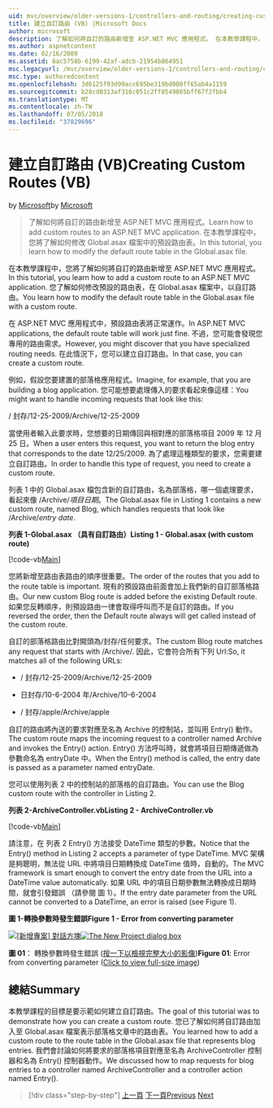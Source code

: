 ```yaml
---
uid: mvc/overview/older-versions-1/controllers-and-routing/creating-custom-routes-vb
title: 建立自訂路由 (VB) |Microsoft Docs
author: microsoft
description: 了解如何將自訂的路由新增至 ASP.NET MVC 應用程式。 在本教學課程中，您將了解如何修改 Global.asax 檔案中的預設路由表。
ms.author: aspnetcontent
ms.date: 02/16/2009
ms.assetid: 6ac5758b-6199-42af-adcb-21954b864951
msc.legacyurl: /mvc/overview/older-versions-1/controllers-and-routing/creating-custom-routes-vb
msc.type: authoredcontent
ms.openlocfilehash: 3d6125f93d99acc695be319bd000ff65ab4a1159
ms.sourcegitcommit: b28cd0313af316c051c2ff8549865bff67f2fbb4
ms.translationtype: MT
ms.contentlocale: zh-TW
ms.lasthandoff: 07/05/2018
ms.locfileid: "37829696"
---
```

<a name="creating-custom-routes-vb"></a><span data-ttu-id="17e96-104">建立自訂路由 (VB)</span><span class="sxs-lookup"><span data-stu-id="17e96-104">Creating Custom Routes (VB)</span></span>
====================
<span data-ttu-id="17e96-105">by [Microsoft](https://github.com/microsoft)</span><span class="sxs-lookup"><span data-stu-id="17e96-105">by [Microsoft](https://github.com/microsoft)</span></span>

> <span data-ttu-id="17e96-106">了解如何將自訂的路由新增至 ASP.NET MVC 應用程式。</span><span class="sxs-lookup"><span data-stu-id="17e96-106">Learn how to add custom routes to an ASP.NET MVC application.</span></span> <span data-ttu-id="17e96-107">在本教學課程中，您將了解如何修改 Global.asax 檔案中的預設路由表。</span><span class="sxs-lookup"><span data-stu-id="17e96-107">In this tutorial, you learn how to modify the default route table in the Global.asax file.</span></span>


<span data-ttu-id="17e96-108">在本教學課程中，您將了解如何將自訂的路由新增至 ASP.NET MVC 應用程式。</span><span class="sxs-lookup"><span data-stu-id="17e96-108">In this tutorial, you learn how to add a custom route to an ASP.NET MVC application.</span></span> <span data-ttu-id="17e96-109">您了解如何修改預設的路由表，在 Global.asax 檔案中，以自訂路由。</span><span class="sxs-lookup"><span data-stu-id="17e96-109">You learn how to modify the default route table in the Global.asax file with a custom route.</span></span>

<span data-ttu-id="17e96-110">在 ASP.NET MVC 應用程式中，預設路由表將正常運作。</span><span class="sxs-lookup"><span data-stu-id="17e96-110">In ASP.NET MVC applications, the default route table will work just fine.</span></span> <span data-ttu-id="17e96-111">不過，您可能會發現您專用的路由需求。</span><span class="sxs-lookup"><span data-stu-id="17e96-111">However, you might discover that you have specialized routing needs.</span></span> <span data-ttu-id="17e96-112">在此情況下，您可以建立自訂路由。</span><span class="sxs-lookup"><span data-stu-id="17e96-112">In that case, you can create a custom route.</span></span>

<span data-ttu-id="17e96-113">例如，假設您要建置的部落格應用程式。</span><span class="sxs-lookup"><span data-stu-id="17e96-113">Imagine, for example, that you are building a blog application.</span></span> <span data-ttu-id="17e96-114">您可能想要處理傳入的要求看起來像這樣：</span><span class="sxs-lookup"><span data-stu-id="17e96-114">You might want to handle incoming requests that look like this:</span></span>

<span data-ttu-id="17e96-115">/ 封存/12-25-2009</span><span class="sxs-lookup"><span data-stu-id="17e96-115">/Archive/12-25-2009</span></span>

<span data-ttu-id="17e96-116">當使用者輸入此要求時，您想要的日期傳回與相對應的部落格項目 2009 年 12 月 25 日。</span><span class="sxs-lookup"><span data-stu-id="17e96-116">When a user enters this request, you want to return the blog entry that corresponds to the date 12/25/2009.</span></span> <span data-ttu-id="17e96-117">為了處理這種類型的要求，您需要建立自訂路由。</span><span class="sxs-lookup"><span data-stu-id="17e96-117">In order to handle this type of request, you need to create a custom route.</span></span>

<span data-ttu-id="17e96-118">列表 1 中的 Global.asax 檔包含新的自訂路由，名為部落格，哪一個處理要求，看起來像 /Archive/*項目日期*。</span><span class="sxs-lookup"><span data-stu-id="17e96-118">The Global.asax file in Listing 1 contains a new custom route, named Blog, which handles requests that look like /Archive/*entry date*.</span></span>

<span data-ttu-id="17e96-119">**列表 1-Global.asax （具有自訂路由）**</span><span class="sxs-lookup"><span data-stu-id="17e96-119">**Listing 1 - Global.asax (with custom route)**</span></span>

[!code-vb[Main](creating-custom-routes-vb/samples/sample1.vb)]

<span data-ttu-id="17e96-120">您將新增至路由表路由的順序很重要。</span><span class="sxs-lookup"><span data-stu-id="17e96-120">The order of the routes that you add to the route table is important.</span></span> <span data-ttu-id="17e96-121">現有的預設路由前面會加上我們新的自訂部落格路由。</span><span class="sxs-lookup"><span data-stu-id="17e96-121">Our new custom Blog route is added before the existing Default route.</span></span> <span data-ttu-id="17e96-122">如果您反轉順序，則預設路由一律會取得呼叫而不是自訂的路由。</span><span class="sxs-lookup"><span data-stu-id="17e96-122">If you reversed the order, then the Default route always will get called instead of the custom route.</span></span>

<span data-ttu-id="17e96-123">自訂的部落格路由比對開頭為/封存/任何要求。</span><span class="sxs-lookup"><span data-stu-id="17e96-123">The custom Blog route matches any request that starts with /Archive/.</span></span> <span data-ttu-id="17e96-124">因此，它會符合所有下列 Url:</span><span class="sxs-lookup"><span data-stu-id="17e96-124">So, it matches all of the following URLs:</span></span>

- <span data-ttu-id="17e96-125">/ 封存/12-25-2009</span><span class="sxs-lookup"><span data-stu-id="17e96-125">/Archive/12-25-2009</span></span>

- <span data-ttu-id="17e96-126">日封存/10-6-2004 年</span><span class="sxs-lookup"><span data-stu-id="17e96-126">/Archive/10-6-2004</span></span>

- <span data-ttu-id="17e96-127">/ 封存/apple</span><span class="sxs-lookup"><span data-stu-id="17e96-127">/Archive/apple</span></span>

<span data-ttu-id="17e96-128">自訂的路由將內送的要求對應至名為 Archive 的控制站，並叫用 Entry() 動作。</span><span class="sxs-lookup"><span data-stu-id="17e96-128">The custom route maps the incoming request to a controller named Archive and invokes the Entry() action.</span></span> <span data-ttu-id="17e96-129">Entry() 方法呼叫時，就會將項目日期傳遞做為參數命名為 entryDate 中。</span><span class="sxs-lookup"><span data-stu-id="17e96-129">When the Entry() method is called, the entry date is passed as a parameter named entryDate.</span></span>

<span data-ttu-id="17e96-130">您可以使用列表 2 中的控制站的部落格的自訂路由。</span><span class="sxs-lookup"><span data-stu-id="17e96-130">You can use the Blog custom route with the controller in Listing 2.</span></span>

<span data-ttu-id="17e96-131">**列表 2-ArchiveController.vb**</span><span class="sxs-lookup"><span data-stu-id="17e96-131">**Listing 2 - ArchiveController.vb**</span></span>

[!code-vb[Main](creating-custom-routes-vb/samples/sample2.vb)]

<span data-ttu-id="17e96-132">請注意，在 列表 2 Entry() 方法接受 DateTime 類型的參數。</span><span class="sxs-lookup"><span data-stu-id="17e96-132">Notice that the Entry() method in Listing 2 accepts a parameter of type DateTime.</span></span> <span data-ttu-id="17e96-133">MVC 架構是夠聰明，無法從 URL 中將項目日期轉換成 DateTime 值時，自動的。</span><span class="sxs-lookup"><span data-stu-id="17e96-133">The MVC framework is smart enough to convert the entry date from the URL into a DateTime value automatically.</span></span> <span data-ttu-id="17e96-134">如果 URL 中的項目日期參數無法轉換成日期時間，就會引發錯誤 （請參閱 圖 1）。</span><span class="sxs-lookup"><span data-stu-id="17e96-134">If the entry date parameter from the URL cannot be converted to a DateTime, an error is raised (see Figure 1).</span></span>

<span data-ttu-id="17e96-135">**圖 1-轉換參數時發生錯誤**</span><span class="sxs-lookup"><span data-stu-id="17e96-135">**Figure 1 - Error from converting parameter**</span></span>


<span data-ttu-id="17e96-136">[![[新增專案] 對話方塊](creating-custom-routes-vb/_static/image1.jpg)](creating-custom-routes-vb/_static/image1.png)</span><span class="sxs-lookup"><span data-stu-id="17e96-136">[![The New Project dialog box](creating-custom-routes-vb/_static/image1.jpg)](creating-custom-routes-vb/_static/image1.png)</span></span>

<span data-ttu-id="17e96-137">**圖 01**： 轉換參數時發生錯誤 ([按一下以檢視完整大小的影像](creating-custom-routes-vb/_static/image2.png))</span><span class="sxs-lookup"><span data-stu-id="17e96-137">**Figure 01**: Error from converting parameter ([Click to view full-size image](creating-custom-routes-vb/_static/image2.png))</span></span>


## <a name="summary"></a><span data-ttu-id="17e96-138">總結</span><span class="sxs-lookup"><span data-stu-id="17e96-138">Summary</span></span>

<span data-ttu-id="17e96-139">本教學課程的目標是要示範如何建立自訂路由。</span><span class="sxs-lookup"><span data-stu-id="17e96-139">The goal of this tutorial was to demonstrate how you can create a custom route.</span></span> <span data-ttu-id="17e96-140">您已了解如何將自訂路由加入至 Global.asax 檔案表示部落格文章中的路由表。</span><span class="sxs-lookup"><span data-stu-id="17e96-140">You learned how to add a custom route to the route table in the Global.asax file that represents blog entries.</span></span> <span data-ttu-id="17e96-141">我們會討論如何將要求的部落格項目對應至名為 ArchiveController 控制器和名為 Entry() 控制器動作。</span><span class="sxs-lookup"><span data-stu-id="17e96-141">We discussed how to map requests for blog entries to a controller named ArchiveController and a controller action named Entry().</span></span>

> [!div class="step-by-step"]
> <span data-ttu-id="17e96-142">[上一頁](asp-net-mvc-controller-overview-vb.md)
> [下一頁](creating-a-route-constraint-vb.md)</span><span class="sxs-lookup"><span data-stu-id="17e96-142">[Previous](asp-net-mvc-controller-overview-vb.md)
[Next](creating-a-route-constraint-vb.md)</span></span>
